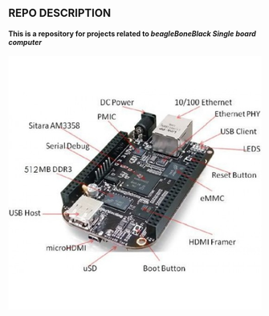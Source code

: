 ## REPO DESCRIPTION ##

#### This is a repository for projects related to ***beagleBoneBlack Single board computer*** ####

 ![picture alt](https://github.com/iotbyanurag/BeagleBoneBlack-SBC/blob/main/ASSETS/BB%20Ports-autoxauto-550x550.jpg)